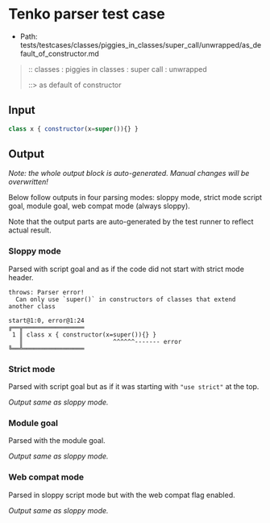 # Tenko parser test case

- Path: tests/testcases/classes/piggies_in_classes/super_call/unwrapped/as_default_of_constructor.md

> :: classes : piggies in classes : super call : unwrapped
>
> ::> as default of constructor

## Input

`````js
class x { constructor(x=super()){} }
`````

## Output

_Note: the whole output block is auto-generated. Manual changes will be overwritten!_

Below follow outputs in four parsing modes: sloppy mode, strict mode script goal, module goal, web compat mode (always sloppy).

Note that the output parts are auto-generated by the test runner to reflect actual result.

### Sloppy mode

Parsed with script goal and as if the code did not start with strict mode header.

`````
throws: Parser error!
  Can only use `super()` in constructors of classes that extend another class

start@1:0, error@1:24
╔══╦═════════════════
 1 ║ class x { constructor(x=super()){} }
   ║                         ^^^^^^------- error
╚══╩═════════════════

`````

### Strict mode

Parsed with script goal but as if it was starting with `"use strict"` at the top.

_Output same as sloppy mode._

### Module goal

Parsed with the module goal.

_Output same as sloppy mode._

### Web compat mode

Parsed in sloppy script mode but with the web compat flag enabled.

_Output same as sloppy mode._

